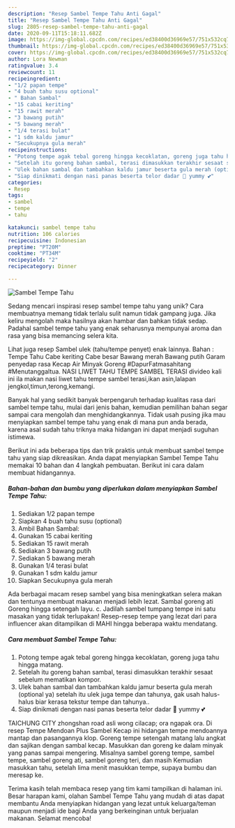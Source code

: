 ```yaml
---
description: "Resep Sambel Tempe Tahu Anti Gagal"
title: "Resep Sambel Tempe Tahu Anti Gagal"
slug: 2805-resep-sambel-tempe-tahu-anti-gagal
date: 2020-09-11T15:18:11.682Z
image: https://img-global.cpcdn.com/recipes/ed38400d36969e57/751x532cq70/sambel-tempe-tahu-foto-resep-utama.jpg
thumbnail: https://img-global.cpcdn.com/recipes/ed38400d36969e57/751x532cq70/sambel-tempe-tahu-foto-resep-utama.jpg
cover: https://img-global.cpcdn.com/recipes/ed38400d36969e57/751x532cq70/sambel-tempe-tahu-foto-resep-utama.jpg
author: Lora Newman
ratingvalue: 3.4
reviewcount: 11
recipeingredient:
- "1/2 papan tempe"
- "4 buah tahu susu optional"
- " Bahan Sambal"
- "15 cabai keriting"
- "15 rawit merah"
- "3 bawang putih"
- "5 bawang merah"
- "1/4 terasi bulat"
- "1 sdm kaldu jamur"
- "Secukupnya gula merah"
recipeinstructions:
- "Potong tempe agak tebal goreng hingga kecoklatan, goreng juga tahu hingga matang."
- "Setelah itu goreng bahan sambal, terasi dimasukkan terakhir sesaat sebelum mematikan kompor."
- "Ulek bahan sambal dan tambahkan kaldu jamur beserta gula merah (optional ya) setelah itu ulek juga tempe dan tahunya, gak usah halus-halus biar kerasa tekstur tempe dan tahunya.."
- "Siap dinikmati dengan nasi panas beserta telor dadar 🤗 yummy 💕"
categories:
- Resep
tags:
- sambel
- tempe
- tahu

katakunci: sambel tempe tahu 
nutrition: 106 calories
recipecuisine: Indonesian
preptime: "PT20M"
cooktime: "PT34M"
recipeyield: "2"
recipecategory: Dinner

---
```



![Sambel Tempe Tahu](https://img-global.cpcdn.com/recipes/ed38400d36969e57/751x532cq70/sambel-tempe-tahu-foto-resep-utama.jpg)

Sedang mencari inspirasi resep sambel tempe tahu yang unik? Cara membuatnya memang tidak terlalu sulit namun tidak gampang juga. Jika keliru mengolah maka hasilnya akan hambar dan bahkan tidak sedap. Padahal sambel tempe tahu yang enak seharusnya mempunyai aroma dan rasa yang bisa memancing selera kita.

Lihat juga resep Sambel ulek (tahu/tempe penyet) enak lainnya. Bahan : Tempe Tahu Cabe keriting Cabe besar Bawang merah Bawang putih Garam penyedap rasa Kecap Air Minyak Goreng #DapurFatmasahitang #Menutanggaltua. NASI LIWET TAHU TEMPE SAMBEL TERASI divideo kali ini ila makan nasi liwet tahu tempe sambel terasi,ikan asin,lalapan jengkol,timun,terong,kemangi.

Banyak hal yang sedikit banyak berpengaruh terhadap kualitas rasa dari sambel tempe tahu, mulai dari jenis bahan, kemudian pemilihan bahan segar sampai cara mengolah dan menghidangkannya. Tidak usah pusing jika mau menyiapkan sambel tempe tahu yang enak di mana pun anda berada, karena asal sudah tahu triknya maka hidangan ini dapat menjadi suguhan istimewa.


Berikut ini ada beberapa tips dan trik praktis untuk membuat sambel tempe tahu yang siap dikreasikan. Anda dapat menyiapkan Sambel Tempe Tahu memakai 10 bahan dan 4 langkah pembuatan. Berikut ini cara dalam membuat hidangannya.

<!--inarticleads1-->

##### Bahan-bahan dan bumbu yang diperlukan dalam menyiapkan Sambel Tempe Tahu:

1. Sediakan 1/2 papan tempe
1. Siapkan 4 buah tahu susu (optional)
1. Ambil  Bahan Sambal:
1. Gunakan 15 cabai keriting
1. Sediakan 15 rawit merah
1. Sediakan 3 bawang putih
1. Sediakan 5 bawang merah
1. Gunakan 1/4 terasi bulat
1. Gunakan 1 sdm kaldu jamur
1. Siapkan Secukupnya gula merah


Ada berbagai macam resep sambel yang bisa meningkatkan selera makan dan tentunya membuat makanan menjadi lebih lezat. Sambal goreng ati Goreng hingga setengah layu. c. Jadilah sambel tumpang tempe ini satu masakan yang tidak terlupakan! Resep-resep tempe yang lezat dari para influencer akan ditampilkan di MAHI hingga beberapa waktu mendatang. 

<!--inarticleads2-->

##### Cara membuat Sambel Tempe Tahu:

1. Potong tempe agak tebal goreng hingga kecoklatan, goreng juga tahu hingga matang.
1. Setelah itu goreng bahan sambal, terasi dimasukkan terakhir sesaat sebelum mematikan kompor.
1. Ulek bahan sambal dan tambahkan kaldu jamur beserta gula merah (optional ya) setelah itu ulek juga tempe dan tahunya, gak usah halus-halus biar kerasa tekstur tempe dan tahunya..
1. Siap dinikmati dengan nasi panas beserta telor dadar 🤗 yummy 💕


TAICHUNG CITY zhongshan road asli wong cilacap; ora ngapak ora. Di resep Tempe Mendoan Plus Sambel Kecap ini hidangan tempe mendoannya mantap dan pasangannya klop. Goreng tempe setengah matang lalu angkat dan sajikan dengan sambal kecap. Masukkan dan goreng ke dalam minyak yang panas sampai mengering. Misalnya sambel goreng tempe, sambel tempe, sambel goreng ati, sambel goreng teri, dan masih Kemudian masukkan tahu, setelah lima menit masukkan tempe, supaya bumbu dan meresap ke. 

Terima kasih telah membaca resep yang tim kami tampilkan di halaman ini. Besar harapan kami, olahan Sambel Tempe Tahu yang mudah di atas dapat membantu Anda menyiapkan hidangan yang lezat untuk keluarga/teman maupun menjadi ide bagi Anda yang berkeinginan untuk berjualan makanan. Selamat mencoba!
